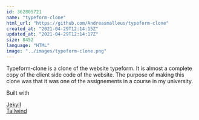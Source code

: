 ```yaml
---
id: 362805721
name: "typeform-clone"
html_url: "https://github.com/Andreasmalleus/typeform-clone"
created_at: "2021-04-29T12:14:15Z"
updated_at: "2021-04-29T12:14:17Z"
size: 8452
language: "HTML"
image: "../images/typeform-clone.png"
---
```


Typeform-clone is a clone of the website typeform. It is almost a complete copy of the client side code of the website. The purpose of making this clone was that it was one of the assignements in a course in my university.

Built with  

[Jekyll](https://jekyllrb.com/)  
[Tailwind](https://tailwindcss.com/)  